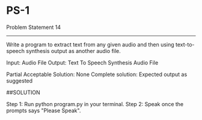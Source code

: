 # PS-1

Problem Statement 14
__________________
Write a program to extract text from any given audio and then using text-to-speech synthesis output as another audio file.

Input: Audio File
Output: Text To Speech Synthesis Audio File

Partial Acceptable Solution: None
Complete solution: Expected output as suggested


##SOLUTION

Step 1: Run python program.py in your terminal.
Step 2: Speak once the prompts says "Please Speak".
